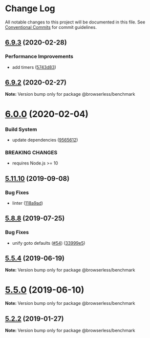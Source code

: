 # Change Log

All notable changes to this project will be documented in this file.
See [Conventional Commits](https://conventionalcommits.org) for commit guidelines.

## [6.9.3](https://github.com/kikobeats/browserless/tree/master/packages/benchmark/compare/v6.9.2...v6.9.3) (2020-02-28)


### Performance Improvements

* add timers ([5743d83](https://github.com/kikobeats/browserless/tree/master/packages/benchmark/commit/5743d83e3a8584f068006f5da92237120a3307ce))





## [6.9.2](https://github.com/kikobeats/browserless/tree/master/packages/benchmark/compare/v6.9.1...v6.9.2) (2020-02-27)

**Note:** Version bump only for package @browserless/benchmark





# [6.0.0](https://github.com/kikobeats/browserless/tree/master/packages/benchmark/compare/v5.22.1...v6.0.0) (2020-02-04)


### Build System

* update dependencies ([9565612](https://github.com/kikobeats/browserless/tree/master/packages/benchmark/commit/956561290aad05cca7b090b53a50f601bae20a67))


### BREAKING CHANGES

* requires Node.js >= 10





## [5.11.10](https://github.com/kikobeats/browserless/tree/master/packages/benchmark/compare/v5.11.9...v5.11.10) (2019-09-08)


### Bug Fixes

* linter ([118a9ad](https://github.com/kikobeats/browserless/tree/master/packages/benchmark/commit/118a9ad))





## [5.8.8](https://github.com/kikobeats/browserless/tree/master/packages/benchmark/compare/v5.8.7...v5.8.8) (2019-07-25)


### Bug Fixes

* unify goto defaults ([#54](https://github.com/kikobeats/browserless/tree/master/packages/benchmark/issues/54)) ([33999e5](https://github.com/kikobeats/browserless/tree/master/packages/benchmark/commit/33999e5))





## [5.5.4](https://github.com/kikobeats/browserless/tree/master/packages/benchmark/compare/v5.5.3...v5.5.4) (2019-06-19)

**Note:** Version bump only for package @browserless/benchmark





# [5.5.0](https://github.com/kikobeats/browserless/tree/master/packages/benchmark/compare/v5.4.1...v5.5.0) (2019-06-10)

**Note:** Version bump only for package @browserless/benchmark





## [5.2.2](https://github.com/kikobeats/browserless/tree/master/packages/benchmark/compare/v5.2.1...v5.2.2) (2019-01-27)

**Note:** Version bump only for package @browserless/benchmark
